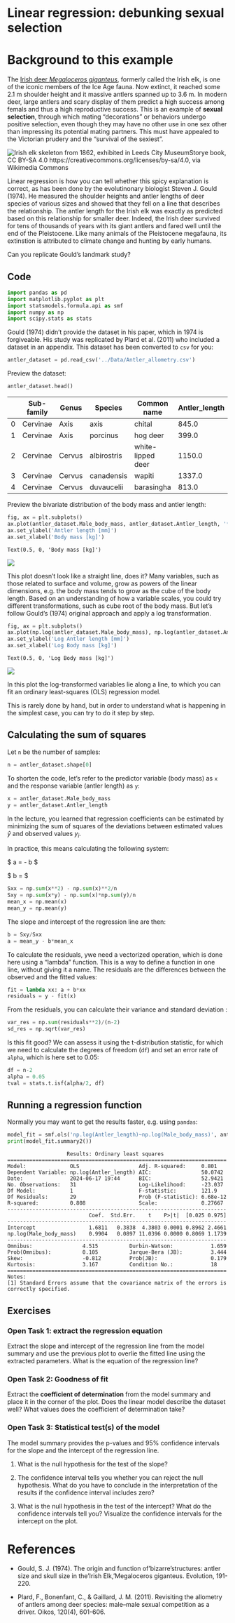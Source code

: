 # Linear regression: debunking sexual selection


# Background to this example

The [Irish deer *Megaloceros
giganteus*](https://en.wikipedia.org/wiki/Irish_elk), formerly called
the Irish elk, is one of the iconic members of the Ice Age fauna. Now
extinct, it reached some 2.1 m shoulder height and it massive antlers
spanned up to 3.6 m. In modern deer, large antlers and scary display of
them predict a high success among femals and thus a high reproductive
success. This is an example of **sexual selection**, through which
mating “decorations” or behaviors undergo positive selection, even
though they may have no other use in one sex other than impressing its
potential mating partners. This must have appealed to the Victorian
prudery and the “survival of the sexiest”.

<img src="../Img/512px-Leeds_City_Museum,_Irish_Elk.jpg"
data-fig-alt="Irish elk skeleton from 1862, exhibited in Leeds City MuseumStorye book, CC BY-SA 4.0 &lt;https://creativecommons.org/licenses/by-sa/4.0&gt;, via Wikimedia Commons"
alt="Irish elk skeleton from 1862, exhibited in Leeds City MuseumStorye book, CC BY-SA 4.0 https://creativecommons.org/licenses/by-sa/4.0, via Wikimedia Commons" />

Linear regression is how you can tell whether this spicy explanation is
correct, as has been done by the evolutinonary biologist Steven J. Gould
(1974). He measured the shoulder heights and antler lengths of deer
species of various sizes and showed that they fell on a line that
describes the relationship. The antler length for the Irish elk was
exactly as predicted based on this relationship for smaller deer.
Indeed, the Irish deer survived for tens of thousands of years with its
giant antlers and fared well until the end of the Pleistocene. Like many
animals of the Pleistocene megafauna, its extinstion is attributed to
climate change and hunting by early humans.

Can you replicate Gould’s landmark study?

## Code

``` python
import pandas as pd
import matplotlib.pyplot as plt
import statsmodels.formula.api as smf
import numpy as np
import scipy.stats as stats
```

Gould (1974) didn’t provide the dataset in his paper, which in 1974 is
forgiveable. His study was replicated by Plard et al. (2011) who
included a dataset in an appendix. This dataset has been converted to
`csv` for you:

``` python
antler_dataset = pd.read_csv('../Data/Antler_allometry.csv')
```

Preview the dataset:

``` python
antler_dataset.head()
```

<div>
<style scoped>
    .dataframe tbody tr th:only-of-type {
        vertical-align: middle;
    }
&#10;    .dataframe tbody tr th {
        vertical-align: top;
    }
&#10;    .dataframe thead th {
        text-align: right;
    }
</style>

|     | Sub-family | Genus  | Species     | Common name       | Antler_length | Male_body_mass | Female_body_mass |
|-----|------------|--------|-------------|-------------------|---------------|----------------|------------------|
| 0   | Cervinae   | Axis   | axis        | chital            | 845.0         | 89.5           | 39.0             |
| 1   | Cervinae   | Axis   | porcinus    | hog deer          | 399.0         | 41.0           | 31.0             |
| 2   | Cervinae   | Cervus | albirostris | white-lipped deer | 1150.0        | 204.0          | 125.0            |
| 3   | Cervinae   | Cervus | canadensis  | wapiti            | 1337.0        | 350.0          | 250.0            |
| 4   | Cervinae   | Cervus | duvaucelii  | barasingha        | 813.0         | 236.0          | 145.0            |

</div>

Preview the bivariate distribution of the body mass and antler length:

``` python
fig, ax = plt.subplots()
ax.plot(antler_dataset.Male_body_mass, antler_dataset.Antler_length, '*')
ax.set_ylabel('Antler length [mm]')
ax.set_xlabel('Body mass [kg]')
```

    Text(0.5, 0, 'Body mass [kg]')

![](Linear_regression_files/figure-commonmark/cell-5-output-2.png)

This plot doesn’t look like a straight line, does it? Many variables,
such as those related to surface and volume, grow as powers of the
linear dimensions, e.g. the body mass tends to grow as the cube of the
body length. Based on an understanding of how a variable scales, you
could try different transformations, such as cube root of the body mass.
But let’s follow Gould’s (1974) original approach and apply a log
transformation.

``` python
fig, ax = plt.subplots()
ax.plot(np.log(antler_dataset.Male_body_mass), np.log(antler_dataset.Antler_length), '*')
ax.set_ylabel('Log Antler length [mm]')
ax.set_xlabel('Log Body mass [kg]')
```

    Text(0.5, 0, 'Log Body mass [kg]')

![](Linear_regression_files/figure-commonmark/cell-6-output-2.png)

In this plot the log-transformed variables lie along a line, to which
you can fit an ordinary least-squares (OLS) regression model.

This is rarely done by hand, but in order to understand what is
happening in the simplest case, you can try to do it step by step.

## Calculating the sum of squares

Let `n` be the number of samples:

``` python
n = antler_dataset.shape[0]
```

To shorten the code, let’s refer to the predictor variable (body mass)
as `x` and the response variable (antler length) as `y`:

``` python
x = antler_dataset.Male_body_mass
y = antler_dataset.Antler_length
```

In the lecture, you learned that regression coefficients can be
estimated by minimizing the sum of squares of the deviations between
estimated values $\hat{y}$ and observed values $y_i$.

In practice, this means calculating the following system:

\$ a =  - b \$

\$ b = \$

``` python
Sxx = np.sum(x**2) - np.sum(x)**2/n
Sxy = np.sum(x*y) - np.sum(x)*np.sum(y)/n
mean_x = np.mean(x)
mean_y = np.mean(y)
```

The slope and intercept of the regression line are then:

``` python
b = Sxy/Sxx
a = mean_y - b*mean_x
```

To calculate the residuals, ywe need a vectorized operation, which is
done here using a “lambda” function. This is a way to define a function
in one line, without giving it a name. The residuals are the differences
between the observed and the fitted values:

``` python
fit = lambda xx: a + b*xx
residuals = y - fit(x)
```

From the residuals, you can calculate their variance and standard
deviation :

``` python
var_res = np.sum(residuals**2)/(n-2)
sd_res = np.sqrt(var_res)
```

Is this fit good? We can assess it using the t-distribution statistic,
for which we need to calculate the degrees of freedom (`df`) and set an
error rate of `alpha`, which is here set to 0.05:

``` python
df = n-2 
alpha = 0.05
tval = stats.t.isf(alpha/2, df)
```

## Running a regression function

Normally you may want to get the results faster, e.g. using `pandas`:

``` python
model_fit = smf.ols('np.log(Antler_length)~np.log(Male_body_mass)', antler_dataset).fit()
print(model_fit.summary2())
```

                       Results: Ordinary least squares
    ======================================================================
    Model:              OLS                   Adj. R-squared:     0.801   
    Dependent Variable: np.log(Antler_length) AIC:                50.0742 
    Date:               2024-06-17 19:44      BIC:                52.9421 
    No. Observations:   31                    Log-Likelihood:     -23.037 
    Df Model:           1                     F-statistic:        121.9   
    Df Residuals:       29                    Prob (F-statistic): 6.68e-12
    R-squared:          0.808                 Scale:              0.27667 
    ----------------------------------------------------------------------
                              Coef.  Std.Err.    t    P>|t|  [0.025 0.975]
    ----------------------------------------------------------------------
    Intercept                 1.6811   0.3838  4.3803 0.0001 0.8962 2.4661
    np.log(Male_body_mass)    0.9904   0.0897 11.0396 0.0000 0.8069 1.1739
    ----------------------------------------------------------------------
    Omnibus:                4.515          Durbin-Watson:            1.659
    Prob(Omnibus):          0.105          Jarque-Bera (JB):         3.444
    Skew:                   -0.812         Prob(JB):                 0.179
    Kurtosis:               3.167          Condition No.:            18   
    ======================================================================
    Notes:
    [1] Standard Errors assume that the covariance matrix of the errors is
    correctly specified.

## Exercises

### Open Task 1: extract the regression equation

Extract the slope and intercept of the regression line from the model
summary and use the previous plot to overlie the fitted line using the
extracted parameters. What is the equation of the regression line?

### Open Task 2: Goodness of fit

Extract the **coefficient of determination** from the model summary and
place it in the corner of the plot. Does the linear model describe the
dataset well? What values does the coefficient of determination take?

### Open Task 3: Statistical test(s) of the model

The model summary provides the p-values and 95% confidence intervals for
the slope and the intercept of the regression line.

1.  What is the null hypothesis for the test of the slope?

2.  The confidence interval tells you whether you can reject the null
    hypothesis. What do you have to conclude in the interpretation of
    the results if the confidence interval includes zero?

3.  What is the null hypothesis in the test of the intercept? What do
    the confidence intervals tell you? Visualize the confidence
    intervals for the intercept on the plot.

# References

- Gould, S. J. (1974). The origin and function of’bizarre’structures:
  antler size and skull size in the’Irish Elk,’Megaloceros giganteus.
  Evolution, 191-220.

- Plard, F., Bonenfant, C., & Gaillard, J. M. (2011). Revisiting the
  allometry of antlers among deer species: male–male sexual competition
  as a driver. Oikos, 120(4), 601-606.
